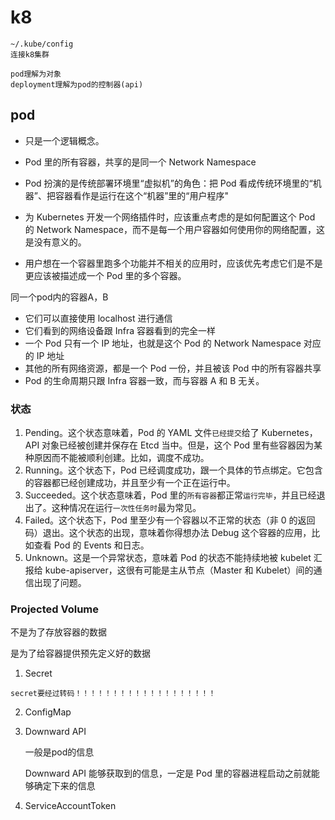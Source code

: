 # k8

```shell
~/.kube/config
连接k8集群
```



```shell
pod理解为对象
deployment理解为pod的控制器(api)

```







## pod

- 只是一个逻辑概念。

- Pod 里的所有容器，共享的是同一个 Network Namespace
- Pod 扮演的是传统部署环境里“虚拟机”的角色：把 Pod 看成传统环境里的“机器”、把容器看作是运行在这个“机器”里的“用户程序"
- 为 Kubernetes 开发一个网络插件时，应该重点考虑的是如何配置这个 Pod 的 Network Namespace，而不是每一个用户容器如何使用你的网络配置，这是没有意义的。
- 用户想在一个容器里跑多个功能并不相关的应用时，应该优先考虑它们是不是更应该被描述成一个 Pod 里的多个容器。





同一个pod内的容器A，B

- 它们可以直接使用 localhost 进行通信
- 它们看到的网络设备跟 Infra 容器看到的完全一样
- 一个 Pod 只有一个 IP 地址，也就是这个 Pod 的 Network Namespace 对应的 IP 地址
- 其他的所有网络资源，都是一个 Pod 一份，并且被该 Pod 中的所有容器共享
- Pod 的生命周期只跟 Infra 容器一致，而与容器 A 和 B 无关。

### 状态

1. Pending。这个状态意味着，Pod 的 YAML 文件`已经提交`给了 Kubernetes，API 对象已经被创建并保存在 Etcd 当中。但是，这个 Pod 里有些容器因为某种原因而不能被顺利创建。比如，调度不成功。
2. Running。这个状态下，Pod 已经调度成功，跟一个具体的节点绑定。它包含的容器都已经创建成功，并且至少有一个正在运行中。
3. Succeeded。这个状态意味着，Pod 里的`所有容器`都正常`运行完毕`，并且已经退出了。这种情况在运行`一次性任务时`最为常见。
4. Failed。这个状态下，Pod 里至少有一个容器以不正常的状态（非 0 的返回码）退出。这个状态的出现，意味着你得想办法 Debug 这个容器的应用，比如查看 Pod 的 Events 和日志。
5. Unknown。这是一个异常状态，意味着 Pod 的状态不能持续地被 kubelet 汇报给 kube-apiserver，这很有可能是主从节点（Master 和 Kubelet）间的通信出现了问题。



### Projected Volume

不是为了存放容器的数据

是为了给容器提供预先定义好的数据

1. Secret

```shell
secret要经过转码！！！！！！！！！！！！！！！！！！！
```



2. ConfigMap

3. Downward API

   一般是pod的信息

   Downward API 能够获取到的信息，一定是 Pod 里的容器进程启动之前就能够确定下来的信息

4. ServiceAccountToken

